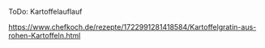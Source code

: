 ToDo: Kartoffelauflauf

https://www.chefkoch.de/rezepte/1722991281418584/Kartoffelgratin-aus-rohen-Kartoffeln.html